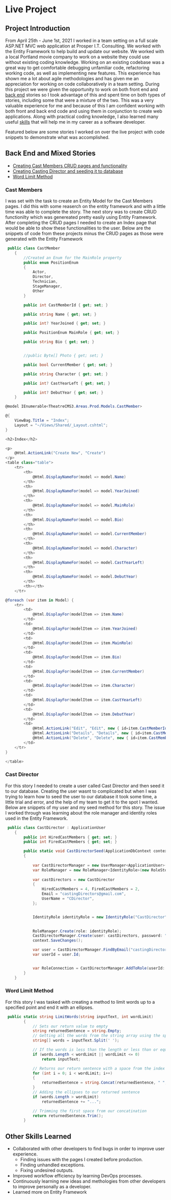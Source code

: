 # Live Project
## Project Introduction
From April 25th - June 1st, 2021 I worked in a team setting on a full scale ASP.NET MVC web application at Prosper I.T. Consulting. We worked with the Entity Framework to help build and update our website. We worked with a local Portland movie company to work on a website they could use without existing coding knowledge. Working on an existing codebase was a great way to get comfortable debugging unfamiliar code, refactoring working code, as well as implementing new features. This experience has shown me a lot about agile methodologies and has given me an appreciation for working on code collaboratively in a team setting. During this project we were given the opportunity to work on both front end and [back end](#Back-End-and-Mixed-Stories) stories so I took advantage of this and spent time on both types of stories, including some that were a mixture of the two. This was a very valuable experience for me and because of this I am confident working with both front and back end code and using them in conjunction to create web applications. Along with practical coding knowledge, I also learned many useful [skills](#Other-Skills-Learned) that will help me in my career as a software developer.

Featured below are some stories I worked on over the live project with code snippets to demonstrate what was accomplished.

## Back End and Mixed Stories
- [Creating Cast Members CRUD pages and functionality](#Cast-Members)
- [Creating Casting Director and seeding it to database](#Cast-Director)
- [Word Limit Method](#Word-Limit-Method)

### Cast Members
I was set with the task to create an Entity Model for the Cast Members pages. I did this with some reaserch on the entity framework and with a little time was able to complete the story. The next story was to create CRUD functionilty which was genereated pretty easily using Entity Framework. After completing the CRUD pages I needed to create an Index page that would be able to show these functionalities to the user. Below are the snippets of code from these projects minus the CRUD pages as those were generated with the Entity Framework
```C#
 public class CastMember
    {
        //Created an Enum for the MainRole property
        public enum PositionEnum
        {
            Actor,
            Director,
            Technician,
            StageManager,
            Other
        }

        public int CastMemberId { get; set; }

        public string Name { get; set; }

        public int? YearJoined { get; set; }

        public PositionEnum MainRole { get; set; }

        public string Bio { get; set; }


        //public Byte[] Photo { get; set; }

        public bool CurrentMember { get; set; }

        public string Character { get; set; }

        public int? CastYearLeft { get; set; }

        public int? DebutYear { get; set; }
    } 
```
```C#
@model IEnumerable<TheatreCMS3.Areas.Prod.Models.CastMember>

@{
    ViewBag.Title = "Index";
    Layout = "~/Views/Shared/_Layout.cshtml";
}

<h2>Index</h2>

<p>
    @Html.ActionLink("Create New", "Create")
</p>
<table class="table">
    <tr>
        <th>
            @Html.DisplayNameFor(model => model.Name)
        </th>
        <th>
            @Html.DisplayNameFor(model => model.YearJoined)
        </th>
        <th>
            @Html.DisplayNameFor(model => model.MainRole)
        </th>
        <th>
            @Html.DisplayNameFor(model => model.Bio)
        </th>
        <th>
            @Html.DisplayNameFor(model => model.CurrentMember)
        </th>
        <th>
            @Html.DisplayNameFor(model => model.Character)
        </th>
        <th>
            @Html.DisplayNameFor(model => model.CastYearLeft)
        </th>
        <th>
            @Html.DisplayNameFor(model => model.DebutYear)
        </th>
        <th></th>
    </tr>

@foreach (var item in Model) {
    <tr>
        <td>
            @Html.DisplayFor(modelItem => item.Name)
        </td>
        <td>
            @Html.DisplayFor(modelItem => item.YearJoined)
        </td>
        <td>
            @Html.DisplayFor(modelItem => item.MainRole)
        </td>
        <td>
            @Html.DisplayFor(modelItem => item.Bio)
        </td>
        <td>
            @Html.DisplayFor(modelItem => item.CurrentMember)
        </td>
        <td>
            @Html.DisplayFor(modelItem => item.Character)
        </td>
        <td>
            @Html.DisplayFor(modelItem => item.CastYearLeft)
        </td>
        <td>
            @Html.DisplayFor(modelItem => item.DebutYear)
        </td>
        <td>
            @Html.ActionLink("Edit", "Edit", new { id=item.CastMemberId }) |
            @Html.ActionLink("Details", "Details", new { id=item.CastMemberId }) |
            @Html.ActionLink("Delete", "Delete", new { id=item.CastMemberId })
        </td>
    </tr>
}

</table>


```
### Cast Director
For this story I needed to create a user called Cast Director and then seed it to our database. Creating the user wasnt to complicated but when I was trying to learn how to seed the user to our database it took some time, a little trial and error, and the help of my team to get it to the spot I wanted. Below are snippets of my user and my seed method for this story. The issue I worked through was learning about the role manager and identity roles used in the Entity Framework.
```C#
 public class CastDirector : ApplicationUser
    {
        public int HiredCastMembers { get; set; }
        public int FiredCastMembers { get; set; }

        public static void CastDirectorSeed(ApplicationDbContext context)
        {
           
            var CastDirectorManager = new UserManager<ApplicationUser>(new UserStore<ApplicationUser>(context));
            var RoleManager = new RoleManager<IdentityRole>(new RoleStore<IdentityRole>(context));
                       
            var castDirectors = new CastDirector
            {
                HiredCastMembers = 4, FiredCastMembers = 2,
                Email = "castingDirectors@gmail.com",
                UserName = "CDirector", 
            };


            IdentityRole identityRole = new IdentityRole("CastDirector");
            

            RoleManager.Create(role: identityRole);
            CastDirectorManager.Create(user: castDirectors, password: "123-ABC");
            context.SaveChanges();

            var user = CastDirectorManager.FindByEmail("castingDirectors@gmail.com");
            var userId = user.Id;


            var RoleConnection = CastDirectorManager.AddToRole(userId: userId, role: "CastDirector");
        }
    }  
```
### Word Limit Method
For this story I was tasked with creating a method to limit words up to a specified point and end it with an ellipses.
```C#
 public static string LimitWords(string inputText, int wordLimit)
        {
            // Sets our return value to empty
            string returnedSentence = string.Empty;
            // Getting all the words from the string array using the space
            string[] words = inputText.Split(' ');

            // If the words is less than the length or less than or equal to 0 we want we return all the words
            if (words.Length < wordLimit || wordLimit <= 0)
                return inputText;

            // Returns our return sentence with a space from the index value of our array
            for (int i = 0; i < wordLimit; i++)
            {
                returnedSentence = string.Concat(returnedSentence, " ", words[i]);
            }
            // Adding the ellipses to our returned sentence
            if (words.Length > wordLimit)
                returnedSentence += "...";

            // Trimming the first space from our concatination
            return returnedSentence.Trim();
        }
```
## Other Skills Learned
- Collaborated with other developers to find bugs in order to improve user experience.
  - Finding issues with the pages I created before production.
  - Finding unhandled exceptions.
  - Fixing undesired outputs.
- Improved workflow efficiency by learning DevOps processes.
- Continuously learning new ideas and methologies from other developers to improve personally as a developer.
- Learned more on Entity Framework
